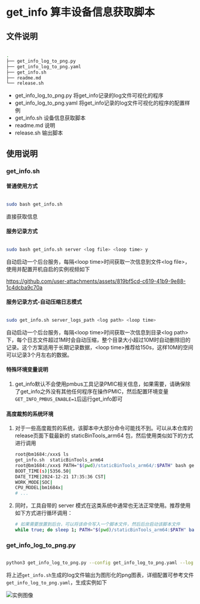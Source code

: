 # get_info 算丰设备信息获取脚本

## 文件说明

``` bash

.
├── get_info_log_to_png.py
├── get_info_log_to_png.yaml
├── get_info.sh
├── readme.md
└── release.sh

```

* get_info_log_to_png.py 将get_info记录的log文件可视化的程序
* get_info_log_to_png.yaml 将get_info记录的log文件可视化的程序的配置样例
* get_info.sh 设备信息获取脚本
* readme.md 说明
* release.sh 输出脚本

## 使用说明

### get_info.sh

#### 普通使用方式

``` bash

sudo bash get_info.sh

```

直接获取信息

#### 服务记录方式

``` bash

sudo bash get_info.sh server <log file> <loop time> y

```

自动启动一个后台服务，每隔\<loop time\>时间获取一次信息到文件\<log file\>，使用并配置开机自启的实例视频如下

https://github.com/user-attachments/assets/819bf5cd-c619-41b9-9e88-1c4dcba9c70a

#### 服务记录方式-自动压缩日志模式

``` bash

sudo get_info.sh server_logs_path <log path> <loop time>

```

自动启动一个后台服务，每隔\<loop time\>时间获取一次信息到目录\<log path\>下，每个日志文件超过1M时会自动压缩，整个目录大小超过10M时自动删除旧的记录。这个方案适用于长期记录数据，\<loop time\>推荐给150s，这样10M的空间可以记录3个月左右的数据。

#### 特殊环境变量说明

1. get_info默认不会使用pmbus工具记录PMIC相关信息，如果需要，请确保除了get_info之外没有其他任何程序在操作PMIC，然后配置环境变量`GET_INFO_PMBUS_ENABLE=1`后运行get_info即可

#### 高度裁剪的系统环境

1. 对于一些高度裁剪的系统，该脚本中大部分命令可能找不到。可以从本仓库的release页面下载最新的 staticBinTools_arm64 包，然后使用类似如下的方式进行调用
	``` bash
	root@bm1684:/xxx$ ls
	get_info.sh  staticBinTools_arm64
	root@bm1684:/xxx$ PATH="$(pwd)/staticBinTools_arm64/:$PATH" bash get_info.sh
	BOOT_TIME(s)|5356.50|
	DATE_TIME|2024-12-21 17:35:36 CST|
	WORK_MODE|SOC|
	CPU_MODEL|bm1684x|
	# ...
	```
2. 同时，工具自带的 server 模式在这类系统中通常也无法正常使用。推荐使用如下方式进行循环调用：
	``` bash
	# 如果需要放置到后台，可以将该命令写入一个脚本文件，然后后台启动该脚本文件
	while true; do sleep 1; PATH="$(pwd)/staticBinTools_arm64:$PATH" bash get_info.sh 2>/dev/null 1>> get_info.log; done;
	```

### get_info_log_to_png.py

``` bash

python3 get_info_log_to_png.py --config get_info_log_to_png.yaml --log get_info.log

```

将上述`get_info.sh`生成的log文件输出为图形化的png图表，详细配置可参考文件`get_info_log_to_png.yaml`，生成实例如下

![实例图像](ex_get_info.log.png)

